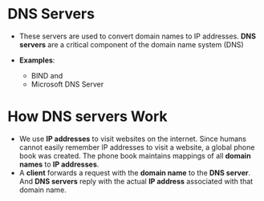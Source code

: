 # DNS Servers

- These servers are used to convert domain names to IP addresses. **DNS servers** are a critical component of the domain name system (DNS)

- **Examples**:
  - BIND and
  - Microsoft DNS Server

# How DNS servers Work

- We use **IP addresses** to visit websites on the internet. Since humans cannot easily remember IP addresses to visit a website, a global phone book was created. The phone book maintains mappings of all **domain names** to **IP addresses**.
- A **client** forwards a request with the **domain name** to the **DNS server**. And **DNS servers** reply with the actual **IP address** associated with that domain name.

